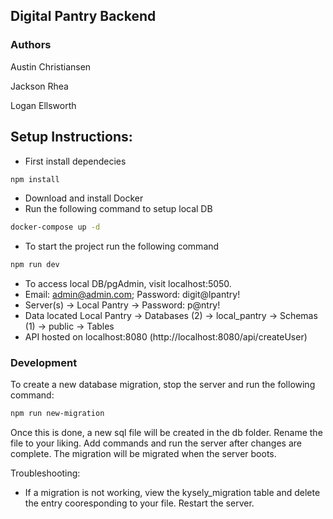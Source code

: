 ## Digital Pantry Backend

### Authors
Austin Christiansen

Jackson Rhea

Logan Ellsworth

## Setup Instructions:
- First install dependecies
```bash
npm install
```
- Download and install Docker
- Run the following command to setup local DB
```bash
docker-compose up -d
```
- To start the project run the following command
```bash
npm run dev
```
- To access local DB/pgAdmin, visit localhost:5050.
- Email: admin@admin.com; Password: digit@lpantry!
- Server(s) -> Local Pantry -> Password: p@ntry!
- Data located Local Pantry -> Databases (2) -> local_pantry -> Schemas (1) -> public -> Tables
- API hosted on localhost:8080 (http://localhost:8080/api/createUser)

### Development

To create a new database migration, stop the server and run the following command: 
```bash
npm run new-migration
```
Once this is done, a new sql file will be created in the db folder. Rename the file to your liking.
Add commands and run the server after changes are complete. The migration will be migrated when the server boots.

Troubleshooting:
- If a migration is not working, view the kysely_migration table and delete the entry cooresponding to your file. Restart the server.